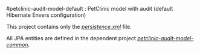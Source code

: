 #petclinic-audit-model-default : PetClinic model with audit (default Hibernate Envers configuration)

This project contains only the [*persistence.xml*](src/main/resources/META-INF/persistence.xml) file.

All JPA entities are defined in the dependent project [*petclinic-audit-model-common*](../petclinic-audit-model-common).
